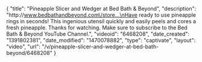 {
    "title": "Pineapple Slicer and Wedger at Bed Bath & Beyond",
    "description": "http:\/\/www.bedbathandbeyond.com\/store...\nHave ready to use pineapple rings in seconds! This ingenious utensil quickly and easily peels and cores a fresh pineapple. Thanks for watching. Make sure to subscribe to the Bed Bath & Beyond YouTube Channel.",
    "videoid": "6468208",
    "date_created": "1391802381",
    "date_modified": "1470078882",
    "type": "captivate",
    "layout": "video",
    "url": "\/v\/pineapple-slicer-and-wedger-at-bed-bath-beyond\/6468208"
}